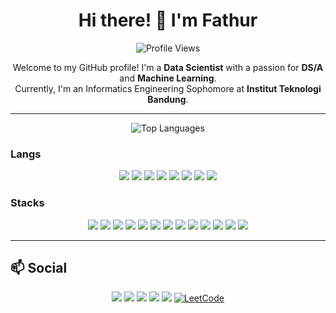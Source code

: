 <h1 align="center">Hi there! 👋 I'm Fathur</h1>

<p align="center">
  <img src="https://komarev.com/ghpvc/?username=fathurwithyou&style=plastic" alt="Profile Views">
</p>

<p align="center">
  Welcome to my GitHub profile! I'm a <strong>Data Scientist</strong> with a passion for <strong>DS/A</strong> and <strong>Machine Learning</strong>. <br>
  Currently, I'm an Informatics Engineering Sophomore at <strong>Institut Teknologi Bandung</strong>.  
</p>

---

<p align="center">
  <img src="https://github-readme-stats.vercel.app/api/top-langs/?username=fathurwithyou&layout=compact&hide=jupyter%20notebook" alt="Top Languages" />
</p>

### Langs 
<p align="center">
  <img src="https://img.shields.io/badge/Python-3776AB?style=plastic&logo=python&logoColor=white" />
  <img src="https://img.shields.io/badge/R-276DC3?style=plastic&logo=r&logoColor=white" />
  <img src="https://img.shields.io/badge/Java-ED8B00?style=plastic&logo=openjdk&logoColor=white" />
  <img src="https://img.shields.io/badge/SQL-4479A1?style=plastic&logo=postgresql&logoColor=white" />
  <img src="https://img.shields.io/badge/C%2FC++-00599C?style=plastic&logo=cplusplus&logoColor=white" />
  <img src="https://img.shields.io/badge/Go-00ADD8?style=plastic&logo=go&logoColor=white" />
  <img src="https://img.shields.io/badge/Haskell-5D4F85?style=plastic&logo=haskell&logoColor=white" />
  <img src="https://img.shields.io/badge/Prolog-E61B23?style=plastic&logo=prolog&logoColor=white" />
</p>

### Stacks 
<p align="center">
  <img src="https://img.shields.io/badge/TensorFlow-FF6F00?style=plastic&logo=tensorflow&logoColor=white" />
  <img src="https://img.shields.io/badge/PyTorch-EE4C2C?style=plastic&logo=pytorch&logoColor=white" />
  <img src="https://img.shields.io/badge/Keras-D00000?style=plastic&logo=keras&logoColor=white" />
  <img src="https://img.shields.io/badge/Numpy-013243?style=plastic&logo=numpy&logoColor=white" />
  <img src="https://img.shields.io/badge/Pandas-150458?style=plastic&logo=pandas&logoColor=white" />
  <img src="https://img.shields.io/badge/Tableau-E97627?style=plastic&logo=tableau&logoColor=white" />
  <img src="https://img.shields.io/badge/Express.js-000000?style=plastic&logo=express&logoColor=white" />
  <img src="https://img.shields.io/badge/Next.js-000000?style=plastic&logo=next.js&logoColor=white" />
  <img src="https://img.shields.io/badge/TypeScript-3178C6?style=plastic&logo=typescript&logoColor=white" />
  <img src="https://img.shields.io/badge/MongoDB-4EA94B?style=plastic&logo=mongodb&logoColor=white" />
  <img src="https://img.shields.io/badge/PostgreSQL-336791?style=plastic&logo=postgresql&logoColor=white" />
  <img src="https://img.shields.io/badge/Flask-000000?style=plastic&logo=flask&logoColor=white" />
  <img src="https://img.shields.io/badge/Fiber-000000?style=plastic&logo=fiber&logoColor=white" />
</p>

---

## 📫 Social
<p align="center">
  <a href="mailto:rizkyfathur326@gmail.com"><img src="https://img.shields.io/badge/Email-D14836?style=plastic&logo=gmail&logoColor=white" /></a>
  <a href="https://www.linkedin.com/in/fathurwithyou"><img src="https://img.shields.io/badge/LinkedIn-0077B5?style=plastic&logo=linkedin&logoColor=white" /></a>
  <a href="https://x.com/fathurwithyou"><img src="https://img.shields.io/badge/Twitter-1DA1F2?style=plastic&logo=twitter&logoColor=white" /></a>
  <a href="https://medium.com/@fathurwithyou"><img src="https://img.shields.io/badge/Medium-12100E?style=plastic&logo=medium&logoColor=white" /></a>
  <a href="https://www.kaggle.com/fathurwithyou"><img src="https://img.shields.io/badge/Kaggle-20BEFF?style=plastic&logo=kaggle&logoColor=white" /></a>
  <a href="https://leetcode.com/fathurwithyou/">
    <img src="https://img.shields.io/badge/LeetCode-FFA116?style=plastic&logo=leetcode&logoColor=black" alt="LeetCode">
  </a>
</p>
